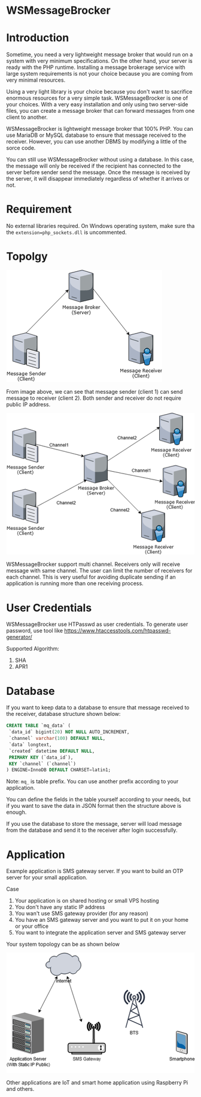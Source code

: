 # WSMessageBrocker

# Introduction

Sometime, you need a very lightweight message broker that would run on a system with very minimum specifications. On the other hand, your server is ready with the PHP runtime. Installing a message brokerage service with large system requirements is not your choice because you are coming from very minimal resources.

Using a very light library is your choice because you don't want to sacrifice enormous resources for a very simple task. WSMessageBrocker is one of your choices. With a very easy installation and only using two server-side files, you can create a message broker that can forward messages from one client to another.

WSMessageBrocker is lightweight message broker that 100% PHP. You can use MariaDB or MySQL database to ensure that message received to the receiver. However, you can use another DBMS by modifying a little of the sorce code. 

You can still use WSMessageBrocker without using a database. In this case, the message will only be received if the recipient has connected to the server before sender send the message. Once the message is received by the server, it will disappear immediately regardless of whether it arrives or not.

# Requirement

No external libraries required. On Windows operating system, make sure tha the `extension=php_sockets.dll` is uncommented.

# Topolgy

![Topology](https://raw.githubusercontent.com/kamshory/WSMessageBrocker/main/topology.png)

From image above, we can see that message sender (client 1) can send message to receiver (client 2). Both sender and receiver do not require public IP address.

![Topology](https://raw.githubusercontent.com/kamshory/WSMessageBrocker/main/multi-channel.png)

WSMessageBrocker support multi channel. Receivers only will receive message with same channel. The user can limit the number of receivers for each channel. This is very useful for avoiding duplicate sending if an application is running more than one receiving process.

# User Credentials

WSMessageBrocker use HTPasswd as user credentials. To generate user password, use tool like https://www.htaccesstools.com/htpasswd-generator/

Supported Algorithm:

1. SHA
2. APR1

# Database

If you want to keep data to a database to ensure that message received to the receiver, database structure shown below:

```sql
CREATE TABLE `mq_data` (
 `data_id` bigint(20) NOT NULL AUTO_INCREMENT,
 `channel` varchar(100) DEFAULT NULL,
 `data` longtext,
 `created` datetime DEFAULT NULL,
 PRIMARY KEY (`data_id`),
 KEY `channel` (`channel`)
) ENGINE=InnoDB DEFAULT CHARSET=latin1;
```

Note: `mq_` is table prefix. You can use another prefix according to your application.

You can define the fields in the table yourself according to your needs, but if you want to save the data in JSON format then the structure above is enough.

If you use the database to store the message, server will load message from the database and send it to the receiver after login successfully.

# Application

Example application is SMS gateway server. If you want to build an OTP server for your small application. 

Case

1. Your application is on shared hosting or small VPS hosting
2. You don't have any static IP address
3. You wan't use SMS gateway provider (for any reason)
4. You have an SMS gateway server and you want to put it on your home or your office
5. You want to integrate the application server and SMS gateway server

Your system topology can be as shown below

![Topology](https://raw.githubusercontent.com/kamshory/WSMessageBrocker/main/sms-gateway.png)

Other applications are IoT and smart home application using Raspberry Pi and others.
